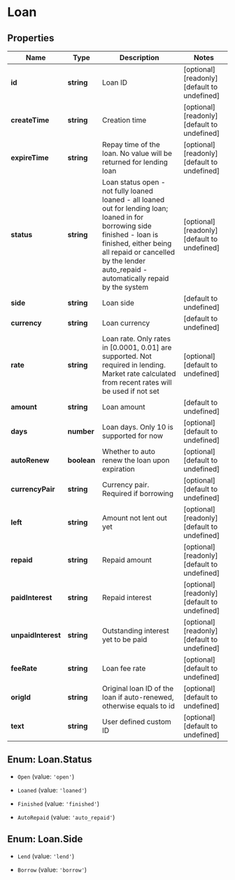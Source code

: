 # Loan

## Properties

Name | Type | Description | Notes
------------ | ------------- | ------------- | -------------
**id** | **string** | Loan ID | [optional] [readonly] [default to undefined]
**createTime** | **string** | Creation time | [optional] [readonly] [default to undefined]
**expireTime** | **string** | Repay time of the loan. No value will be returned for lending loan | [optional] [readonly] [default to undefined]
**status** | **string** | Loan status  open - not fully loaned loaned - all loaned out for lending loan; loaned in for borrowing side finished - loan is finished, either being all repaid or cancelled by the lender auto_repaid - automatically repaid by the system | [optional] [readonly] [default to undefined]
**side** | **string** | Loan side | [default to undefined]
**currency** | **string** | Loan currency | [default to undefined]
**rate** | **string** | Loan rate. Only rates in [0.0001, 0.01] are supported.  Not required in lending. Market rate calculated from recent rates will be used if not set | [optional] [default to undefined]
**amount** | **string** | Loan amount | [default to undefined]
**days** | **number** | Loan days. Only 10 is supported for now | [optional] [default to undefined]
**autoRenew** | **boolean** | Whether to auto renew the loan upon expiration | [optional] [default to undefined]
**currencyPair** | **string** | Currency pair. Required if borrowing | [optional] [default to undefined]
**left** | **string** | Amount not lent out yet | [optional] [readonly] [default to undefined]
**repaid** | **string** | Repaid amount | [optional] [readonly] [default to undefined]
**paidInterest** | **string** | Repaid interest | [optional] [readonly] [default to undefined]
**unpaidInterest** | **string** | Outstanding interest yet to be paid | [optional] [readonly] [default to undefined]
**feeRate** | **string** | Loan fee rate | [optional] [default to undefined]
**origId** | **string** | Original loan ID of the loan if auto-renewed, otherwise equals to id | [optional] [default to undefined]
**text** | **string** | User defined custom ID | [optional] [default to undefined]

## Enum: Loan.Status

* `Open` (value: `'open'`)

* `Loaned` (value: `'loaned'`)

* `Finished` (value: `'finished'`)

* `AutoRepaid` (value: `'auto_repaid'`)


## Enum: Loan.Side

* `Lend` (value: `'lend'`)

* `Borrow` (value: `'borrow'`)


